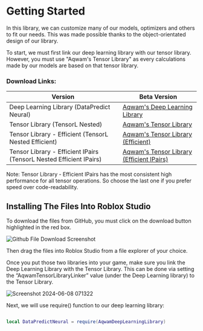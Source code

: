 # Getting Started

In this library, we can customize many of our models, optimizers and others to fit our needs. This was made possible thanks to the object-orientated design of our library.

To start, we must first link our deep learning library with our tensor library. However, you must use "Aqwam's Tensor Library" as every calculations made by our models are based on that tensor library.

### Download Links:

| Version                                                                 | Beta Version                                                                                                                                               |
|-------------------------------------------------------------------------|------------------------------------------------------------------------------------------------------------------------------------------------------------|
| Deep Learning Library (DataPredict Neural)                              | [Aqwam's Deep Learning Library](https://github.com/AqwamCreates/DataPredict-Neural/blob/main/module_scripts/AqwamDeepLearningLibrary.rbxm)                 |
| Tensor Library (TensorL Nested)                                         | [Aqwam's Tensor Library](https://github.com/AqwamCreates/TensorL/blob/main/TensorL_Table_Nested.lua)                                                       |
| Tensor Library - Efficient (TensorL Nested Efficient)                   | [Aqwam's Tensor Library (Efficient)](https://github.com/AqwamCreates/TensorL/blob/main/TensorL_Table_Nested_Efficient.lua)                                 |
| Tensor Library - Efficient IPairs (TensorL Nested Efficient IPairs)     | [Aqwam's Tensor Library (Efficient IPairs)](https://github.com/AqwamCreates/TensorL/blob/main/TensorL_Table_Nested_Efficient_IPairs.lua)                   |

Note: Tensor Library - Efficient IPairs has the most consistent high performance for all tensor operations. So choose the last one if you prefer speed over code-readability.

## Installing The Files Into Roblox Studio

To download the files from GitHub, you must click on the download button highlighted in the red box.

![Github File Download Screenshot](https://github.com/AqwamCreates/DataPredict/assets/67371914/b921d568-81b9-4f47-8a96-e0ab0316a4fe)

Then drag the files into Roblox Studio from a file explorer of your choice.

Once you put those two libraries into your game, make sure you link the Deep Learning Library with the Tensor Library. This can be done via setting the “AqwamTensorLibraryLinker” value (under the Deep Learning library) to the Tensor Library.

![Screenshot 2024-06-08 071322](https://github.com/AqwamCreates/DataPredict-Neural/assets/67371914/c4ccb9b9-4c02-4708-bffd-5959e73d99f0)

Next, we will use require() function to our deep learning library:

```lua

local DataPredictNeural = require(AqwamDeepLearningLibrary) 

```
